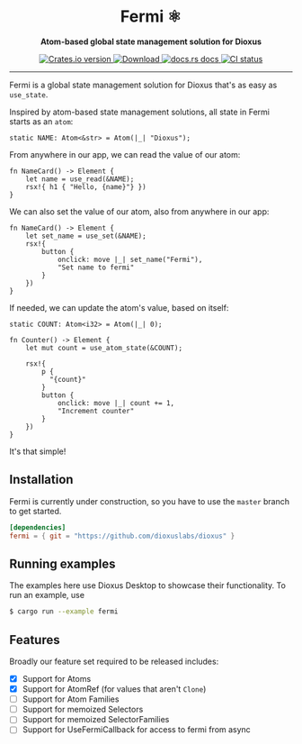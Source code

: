 <div align="center">
  <h1>Fermi ⚛</h1>
  <p>
    <strong>Atom-based global state management solution for Dioxus</strong>
  </p>
</div>

<div align="center">
  <!-- Crates version -->
  <a href="https://crates.io/crates/fermi">
    <img src="https://img.shields.io/crates/v/fermi.svg?style=flat-square"
    alt="Crates.io version" />
  </a>
  <!-- Downloads -->
  <a href="https://crates.io/crates/fermi">
    <img src="https://img.shields.io/crates/d/fermi.svg?style=flat-square"
      alt="Download" />
  </a>
  <!-- docs -->
  <a href="https://docs.rs/fermi">
    <img src="https://img.shields.io/badge/docs-latest-blue.svg?style=flat-square"
      alt="docs.rs docs" />
  </a>
  <!-- CI -->
  <a href="https://github.com/DioxusLabs/dioxus/actions">
    <img src="https://github.com/dioxuslabs/dioxus/actions/workflows/main.yml/badge.svg"
      alt="CI status" />
  </a>
</div>

---

Fermi is a global state management solution for Dioxus that's as easy as `use_state`.

Inspired by atom-based state management solutions, all state in Fermi starts as an `atom`:

```rust, ignore
static NAME: Atom<&str> = Atom(|_| "Dioxus");
```

From anywhere in our app, we can read the value of our atom:

```rust, ignore
fn NameCard() -> Element {
    let name = use_read(&NAME);
    rsx!{ h1 { "Hello, {name}"} })
}
```

We can also set the value of our atom, also from anywhere in our app:

```rust, ignore
fn NameCard() -> Element {
    let set_name = use_set(&NAME);
    rsx!{
        button {
            onclick: move |_| set_name("Fermi"),
            "Set name to fermi"
        }
    })
}
```

If needed, we can update the atom's value, based on itself:

```rust, ignore
static COUNT: Atom<i32> = Atom(|_| 0);

fn Counter() -> Element {
    let mut count = use_atom_state(&COUNT);

    rsx!{
        p {
          "{count}"
        }
        button {
            onclick: move |_| count += 1,
            "Increment counter"
        }
    })
}
```

It's that simple!

## Installation

Fermi is currently under construction, so you have to use the `master` branch to get started.

```toml
[dependencies]
fermi = { git = "https://github.com/dioxuslabs/dioxus" }
```

## Running examples

The examples here use Dioxus Desktop to showcase their functionality. To run an example, use

```sh
$ cargo run --example fermi
```

## Features

Broadly our feature set required to be released includes:

- [x] Support for Atoms
- [x] Support for AtomRef (for values that aren't `Clone`)
- [ ] Support for Atom Families
- [ ] Support for memoized Selectors
- [ ] Support for memoized SelectorFamilies
- [ ] Support for UseFermiCallback for access to fermi from async
